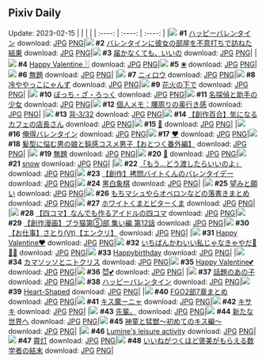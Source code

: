 ## Pixiv Daily
Update: 2023-02-15
|      |      |      |
| :----: | :----: | :----: |
|![](https://pixiv.microyu.workers.dev/c/240x480/img-master/img/2023/02/13/08/18/39/105333365_p0_master1200.jpg) **#1** [ハッピーバレンタイン](https://www.pixiv.net/artworks/105333365) download: [JPG](https://pixiv.microyu.workers.dev/img-original/img/2023/02/13/08/18/39/105333365_p0.jpg) [PNG](https://pixiv.microyu.workers.dev/img-original/img/2023/02/13/08/18/39/105333365_p0.png)|![](https://pixiv.microyu.workers.dev/c/240x480/img-master/img/2023/02/14/19/02/25/105378320_p0_master1200.jpg) **#2** [バレンタインに彼女の部屋を不意打ちで訪ねた結果](https://www.pixiv.net/artworks/105378320) download: [JPG](https://pixiv.microyu.workers.dev/img-original/img/2023/02/14/19/02/25/105378320_p0.jpg) [PNG](https://pixiv.microyu.workers.dev/img-original/img/2023/02/14/19/02/25/105378320_p0.png)|![](https://pixiv.microyu.workers.dev/c/240x480/img-master/img/2023/02/13/00/02/18/105325614_p0_master1200.jpg) **#3** [届かなくても、いいの](https://www.pixiv.net/artworks/105325614) download: [JPG](https://pixiv.microyu.workers.dev/img-original/img/2023/02/13/00/02/18/105325614_p0.jpg) [PNG](https://pixiv.microyu.workers.dev/img-original/img/2023/02/13/00/02/18/105325614_p0.png)|
|![](https://pixiv.microyu.workers.dev/c/240x480/img-master/img/2023/02/14/15/18/56/105354137_p0_master1200.jpg) **#4** [Happy Valentine 𓌉𓇋](https://www.pixiv.net/artworks/105354137) download: [JPG](https://pixiv.microyu.workers.dev/img-original/img/2023/02/14/15/18/56/105354137_p0.jpg) [PNG](https://pixiv.microyu.workers.dev/img-original/img/2023/02/14/15/18/56/105354137_p0.png)|![](https://pixiv.microyu.workers.dev/c/240x480/img-master/img/2023/02/14/12/40/04/105369093_p0_master1200.jpg) **#5** [❀](https://www.pixiv.net/artworks/105369093) download: [JPG](https://pixiv.microyu.workers.dev/img-original/img/2023/02/14/12/40/04/105369093_p0.jpg) [PNG](https://pixiv.microyu.workers.dev/img-original/img/2023/02/14/12/40/04/105369093_p0.png)|![](https://pixiv.microyu.workers.dev/c/240x480/img-master/img/2023/02/14/17/40/57/105375578_p0_master1200.jpg) **#6** [無題](https://www.pixiv.net/artworks/105375578) download: [JPG](https://pixiv.microyu.workers.dev/img-original/img/2023/02/14/17/40/57/105375578_p0.jpg) [PNG](https://pixiv.microyu.workers.dev/img-original/img/2023/02/14/17/40/57/105375578_p0.png)|
|![](https://pixiv.microyu.workers.dev/c/240x480/img-master/img/2023/02/14/00/01/29/105353600_p0_master1200.jpg) **#7** [ニィロウ](https://www.pixiv.net/artworks/105353600) download: [JPG](https://pixiv.microyu.workers.dev/img-original/img/2023/02/14/00/01/29/105353600_p0.jpg) [PNG](https://pixiv.microyu.workers.dev/img-original/img/2023/02/14/00/01/29/105353600_p0.png)|![](https://pixiv.microyu.workers.dev/c/240x480/img-master/img/2023/02/13/20/30/02/105345975_p0_master1200.jpg) **#8** [冷ややっこにゃんず](https://www.pixiv.net/artworks/105345975) download: [JPG](https://pixiv.microyu.workers.dev/img-original/img/2023/02/13/20/30/02/105345975_p0.jpg) [PNG](https://pixiv.microyu.workers.dev/img-original/img/2023/02/13/20/30/02/105345975_p0.png)|![](https://pixiv.microyu.workers.dev/c/240x480/img-master/img/2023/02/14/13/06/54/105369661_p0_master1200.jpg) **#9** [花火の下で](https://www.pixiv.net/artworks/105369661) download: [JPG](https://pixiv.microyu.workers.dev/img-original/img/2023/02/14/13/06/54/105369661_p0.jpg) [PNG](https://pixiv.microyu.workers.dev/img-original/img/2023/02/14/13/06/54/105369661_p0.png)|
|![](https://pixiv.microyu.workers.dev/c/240x480/img-master/img/2023/02/13/00/03/54/105325710_p0_master1200.jpg) **#10** [ぼっち・ざ・ろっく](https://www.pixiv.net/artworks/105325710) download: [JPG](https://pixiv.microyu.workers.dev/img-original/img/2023/02/13/00/03/54/105325710_p0.jpg) [PNG](https://pixiv.microyu.workers.dev/img-original/img/2023/02/13/00/03/54/105325710_p0.png)|![](https://pixiv.microyu.workers.dev/c/240x480/img-master/img/2023/02/13/18/01/07/105332098_p0_master1200.jpg) **#11** [名探偵と助手の少女](https://www.pixiv.net/artworks/105332098) download: [JPG](https://pixiv.microyu.workers.dev/img-original/img/2023/02/13/18/01/07/105332098_p0.jpg) [PNG](https://pixiv.microyu.workers.dev/img-original/img/2023/02/13/18/01/07/105332098_p0.png)|![](https://pixiv.microyu.workers.dev/c/240x480/img-master/img/2023/02/14/07/00/13/105363084_p0_master1200.jpg) **#12** [個人メモ：腰周りの奥行き感](https://www.pixiv.net/artworks/105363084) download: [JPG](https://pixiv.microyu.workers.dev/img-original/img/2023/02/14/07/00/13/105363084_p0.jpg) [PNG](https://pixiv.microyu.workers.dev/img-original/img/2023/02/14/07/00/13/105363084_p0.png)|
|![](https://pixiv.microyu.workers.dev/c/240x480/img-master/img/2023/02/14/00/06/40/105354347_p0_master1200.jpg) **#13** [背‐3/32](https://www.pixiv.net/artworks/105354347) download: [JPG](https://pixiv.microyu.workers.dev/img-original/img/2023/02/14/00/06/40/105354347_p0.jpg) [PNG](https://pixiv.microyu.workers.dev/img-original/img/2023/02/14/00/06/40/105354347_p0.png)|![](https://pixiv.microyu.workers.dev/c/240x480/img-master/img/2023/02/14/19/46/06/105379942_p0_master1200.jpg) **#14** [【創作百合】気になるカフェの店長さん](https://www.pixiv.net/artworks/105379942) download: [JPG](https://pixiv.microyu.workers.dev/img-original/img/2023/02/14/19/46/06/105379942_p0.jpg) [PNG](https://pixiv.microyu.workers.dev/img-original/img/2023/02/14/19/46/06/105379942_p0.png)|![](https://pixiv.microyu.workers.dev/c/240x480/img-master/img/2023/02/14/08/55/32/105346327_p0_master1200.jpg) **#15** [🌈](https://www.pixiv.net/artworks/105346327) download: [JPG](https://pixiv.microyu.workers.dev/img-original/img/2023/02/14/08/55/32/105346327_p0.jpg) [PNG](https://pixiv.microyu.workers.dev/img-original/img/2023/02/14/08/55/32/105346327_p0.png)|
|![](https://pixiv.microyu.workers.dev/c/240x480/img-master/img/2023/02/14/10/12/39/105361517_p0_master1200.jpg) **#16** [俺得バレンタイン](https://www.pixiv.net/artworks/105361517) download: [JPG](https://pixiv.microyu.workers.dev/img-original/img/2023/02/14/10/12/39/105361517_p0.jpg) [PNG](https://pixiv.microyu.workers.dev/img-original/img/2023/02/14/10/12/39/105361517_p0.png)|![](https://pixiv.microyu.workers.dev/c/240x480/img-master/img/2023/02/14/00/00/39/105353432_p0_master1200.jpg) **#17** [❤️](https://www.pixiv.net/artworks/105353432) download: [JPG](https://pixiv.microyu.workers.dev/img-original/img/2023/02/14/00/00/39/105353432_p0.jpg) [PNG](https://pixiv.microyu.workers.dev/img-original/img/2023/02/14/00/00/39/105353432_p0.png)|![](https://pixiv.microyu.workers.dev/c/240x480/img-master/img/2023/02/13/12/00/08/105336116_p0_master1200.jpg) **#18** [髪型に悩む男の娘と鈍感コスメ男子【おとつく番外編】](https://www.pixiv.net/artworks/105336116) download: [JPG](https://pixiv.microyu.workers.dev/img-original/img/2023/02/13/12/00/08/105336116_p0.jpg) [PNG](https://pixiv.microyu.workers.dev/img-original/img/2023/02/13/12/00/08/105336116_p0.png)|
|![](https://pixiv.microyu.workers.dev/c/240x480/img-master/img/2023/02/14/15/01/51/105372005_p0_master1200.jpg) **#19** [無題](https://www.pixiv.net/artworks/105372005) download: [JPG](https://pixiv.microyu.workers.dev/img-original/img/2023/02/14/15/01/51/105372005_p0.jpg) [PNG](https://pixiv.microyu.workers.dev/img-original/img/2023/02/14/15/01/51/105372005_p0.png)|![](https://pixiv.microyu.workers.dev/c/240x480/img-master/img/2023/02/14/00/01/52/105353668_p0_master1200.jpg) **#20** [💝](https://www.pixiv.net/artworks/105353668) download: [JPG](https://pixiv.microyu.workers.dev/img-original/img/2023/02/14/00/01/52/105353668_p0.jpg) [PNG](https://pixiv.microyu.workers.dev/img-original/img/2023/02/14/00/01/52/105353668_p0.png)|![](https://pixiv.microyu.workers.dev/c/240x480/img-master/img/2023/02/13/00/00/11/105325311_p0_master1200.jpg) **#21** [snow](https://www.pixiv.net/artworks/105325311) download: [JPG](https://pixiv.microyu.workers.dev/img-original/img/2023/02/13/00/00/11/105325311_p0.jpg) [PNG](https://pixiv.microyu.workers.dev/img-original/img/2023/02/13/00/00/11/105325311_p0.png)|
|![](https://pixiv.microyu.workers.dev/c/240x480/img-master/img/2023/02/14/00/10/08/105354606_p0_master1200.jpg) **#22** [「もう…どう渡したらいいのよ」](https://www.pixiv.net/artworks/105354606) download: [JPG](https://pixiv.microyu.workers.dev/img-original/img/2023/02/14/00/10/08/105354606_p0.jpg) [PNG](https://pixiv.microyu.workers.dev/img-original/img/2023/02/14/00/10/08/105354606_p0.png)|![](https://pixiv.microyu.workers.dev/c/240x480/img-master/img/2023/02/14/20/00/20/105380592_p0_master1200.jpg) **#23** [【創作】拷問バイトくんのバレンタイデー](https://www.pixiv.net/artworks/105380592) download: [JPG](https://pixiv.microyu.workers.dev/img-original/img/2023/02/14/20/00/20/105380592_p0.jpg) [PNG](https://pixiv.microyu.workers.dev/img-original/img/2023/02/14/20/00/20/105380592_p0.png)|![](https://pixiv.microyu.workers.dev/c/240x480/img-master/img/2023/02/13/01/34/31/105328407_p0_master1200.jpg) **#24** [黑白象棋](https://www.pixiv.net/artworks/105328407) download: [JPG](https://pixiv.microyu.workers.dev/img-original/img/2023/02/13/01/34/31/105328407_p0.jpg) [PNG](https://pixiv.microyu.workers.dev/img-original/img/2023/02/13/01/34/31/105328407_p0.png)|
|![](https://pixiv.microyu.workers.dev/c/240x480/img-master/img/2023/02/13/14/54/20/105338617_p0_master1200.jpg) **#25** [望みと願い](https://www.pixiv.net/artworks/105338617) download: [JPG](https://pixiv.microyu.workers.dev/img-original/img/2023/02/13/14/54/20/105338617_p0.jpg) [PNG](https://pixiv.microyu.workers.dev/img-original/img/2023/02/13/14/54/20/105338617_p0.png)|![](https://pixiv.microyu.workers.dev/c/240x480/img-master/img/2023/02/14/18/48/24/105377779_p0_master1200.jpg) **#26** [もちマシュやらオベロンなどの落書きまとめ](https://www.pixiv.net/artworks/105377779) download: [JPG](https://pixiv.microyu.workers.dev/img-original/img/2023/02/14/18/48/24/105377779_p0.jpg) [PNG](https://pixiv.microyu.workers.dev/img-original/img/2023/02/14/18/48/24/105377779_p0.png)|![](https://pixiv.microyu.workers.dev/c/240x480/img-master/img/2023/02/14/20/30/04/105381801_p0_master1200.jpg) **#27** [ホワイトくまとビターくま](https://www.pixiv.net/artworks/105381801) download: [JPG](https://pixiv.microyu.workers.dev/img-original/img/2023/02/14/20/30/04/105381801_p0.jpg) [PNG](https://pixiv.microyu.workers.dev/img-original/img/2023/02/14/20/30/04/105381801_p0.png)|
|![](https://pixiv.microyu.workers.dev/c/240x480/img-master/img/2023/02/13/18/58/29/105343433_p0_master1200.jpg) **#28** [【四コマ】なんでも作るアイドルの四コマ](https://www.pixiv.net/artworks/105343433) download: [JPG](https://pixiv.microyu.workers.dev/img-original/img/2023/02/13/18/58/29/105343433_p0.jpg) [PNG](https://pixiv.microyu.workers.dev/img-original/img/2023/02/13/18/58/29/105343433_p0.png)|![](https://pixiv.microyu.workers.dev/c/240x480/img-master/img/2023/02/13/19/00/18/105343520_p0_master1200.jpg) **#29** [【創作漫画】ブラ猫第⑤部 集い編 第12話](https://www.pixiv.net/artworks/105343520) download: [JPG](https://pixiv.microyu.workers.dev/img-original/img/2023/02/13/19/00/18/105343520_p0.jpg) [PNG](https://pixiv.microyu.workers.dev/img-original/img/2023/02/13/19/00/18/105343520_p0.png)|![](https://pixiv.microyu.workers.dev/c/240x480/img-master/img/2023/02/13/00/01/12/105325495_p0_master1200.jpg) **#30** [【お仕事】さとり(Vt)【エンクリ】](https://www.pixiv.net/artworks/105325495) download: [JPG](https://pixiv.microyu.workers.dev/img-original/img/2023/02/13/00/01/12/105325495_p0.jpg) [PNG](https://pixiv.microyu.workers.dev/img-original/img/2023/02/13/00/01/12/105325495_p0.png)|
|![](https://pixiv.microyu.workers.dev/c/240x480/img-master/img/2023/02/14/00/01/48/105353652_p0_master1200.jpg) **#31** [Happy Valentine❤](https://www.pixiv.net/artworks/105353652) download: [JPG](https://pixiv.microyu.workers.dev/img-original/img/2023/02/14/00/01/48/105353652_p0.jpg) [PNG](https://pixiv.microyu.workers.dev/img-original/img/2023/02/14/00/01/48/105353652_p0.png)|![](https://pixiv.microyu.workers.dev/c/240x480/img-master/img/2023/02/14/15/25/11/105372470_p0_master1200.jpg) **#32** [いちばんかわいい私じゃなきゃやだ🥺💝💦](https://www.pixiv.net/artworks/105372470) download: [JPG](https://pixiv.microyu.workers.dev/img-original/img/2023/02/14/15/25/11/105372470_p0.jpg) [PNG](https://pixiv.microyu.workers.dev/img-original/img/2023/02/14/15/25/11/105372470_p0.png)|![](https://pixiv.microyu.workers.dev/c/240x480/img-master/img/2023/02/14/16/51/49/105374211_p0_master1200.jpg) **#33** [Happybirthday](https://www.pixiv.net/artworks/105374211) download: [JPG](https://pixiv.microyu.workers.dev/img-original/img/2023/02/14/16/51/49/105374211_p0.jpg) [PNG](https://pixiv.microyu.workers.dev/img-original/img/2023/02/14/16/51/49/105374211_p0.png)|
|![](https://pixiv.microyu.workers.dev/c/240x480/img-master/img/2023/02/13/15/31/33/105339209_p0_master1200.jpg) **#34** [カマソッソとニトクリス](https://www.pixiv.net/artworks/105339209) download: [JPG](https://pixiv.microyu.workers.dev/img-original/img/2023/02/13/15/31/33/105339209_p0.jpg) [PNG](https://pixiv.microyu.workers.dev/img-original/img/2023/02/13/15/31/33/105339209_p0.png)|![](https://pixiv.microyu.workers.dev/c/240x480/img-master/img/2023/02/13/00/03/51/105325706_p0_master1200.jpg) **#35** [Happy Valentine💕](https://www.pixiv.net/artworks/105325706) download: [JPG](https://pixiv.microyu.workers.dev/img-original/img/2023/02/13/00/03/51/105325706_p0.jpg) [PNG](https://pixiv.microyu.workers.dev/img-original/img/2023/02/13/00/03/51/105325706_p0.png)|![](https://pixiv.microyu.workers.dev/c/240x480/img-master/img/2023/02/13/00/30/01/105326726_p0_master1200.jpg) **#36** [😈💕](https://www.pixiv.net/artworks/105326726) download: [JPG](https://pixiv.microyu.workers.dev/img-original/img/2023/02/13/00/30/01/105326726_p0.jpg) [PNG](https://pixiv.microyu.workers.dev/img-original/img/2023/02/13/00/30/01/105326726_p0.png)|
|![](https://pixiv.microyu.workers.dev/c/240x480/img-master/img/2023/02/14/00/03/52/105354027_p0_master1200.jpg) **#37** [話題のあの子](https://www.pixiv.net/artworks/105354027) download: [JPG](https://pixiv.microyu.workers.dev/img-original/img/2023/02/14/00/03/52/105354027_p0.jpg) [PNG](https://pixiv.microyu.workers.dev/img-original/img/2023/02/14/00/03/52/105354027_p0.png)|![](https://pixiv.microyu.workers.dev/c/240x480/img-master/img/2023/02/14/12/00/20/105368169_p0_master1200.jpg) **#38** [ハッピーバレンタイン](https://www.pixiv.net/artworks/105368169) download: [JPG](https://pixiv.microyu.workers.dev/img-original/img/2023/02/14/12/00/20/105368169_p0.jpg) [PNG](https://pixiv.microyu.workers.dev/img-original/img/2023/02/14/12/00/20/105368169_p0.png)|![](https://pixiv.microyu.workers.dev/c/240x480/img-master/img/2023/02/14/14/01/18/105370736_p0_master1200.jpg) **#39** [Heart-Shaped](https://www.pixiv.net/artworks/105370736) download: [JPG](https://pixiv.microyu.workers.dev/img-original/img/2023/02/14/14/01/18/105370736_p0.jpg) [PNG](https://pixiv.microyu.workers.dev/img-original/img/2023/02/14/14/01/18/105370736_p0.png)|
|![](https://pixiv.microyu.workers.dev/c/240x480/img-master/img/2023/02/13/00/48/43/105327282_p0_master1200.jpg) **#40** [FGO2部7章まとめ](https://www.pixiv.net/artworks/105327282) download: [JPG](https://pixiv.microyu.workers.dev/img-original/img/2023/02/13/00/48/43/105327282_p0.jpg) [PNG](https://pixiv.microyu.workers.dev/img-original/img/2023/02/13/00/48/43/105327282_p0.png)|![](https://pixiv.microyu.workers.dev/c/240x480/img-master/img/2023/02/14/15/35/18/105372669_p0_master1200.jpg) **#41** [キス魔ーニャ](https://www.pixiv.net/artworks/105372669) download: [JPG](https://pixiv.microyu.workers.dev/img-original/img/2023/02/14/15/35/18/105372669_p0.jpg) [PNG](https://pixiv.microyu.workers.dev/img-original/img/2023/02/14/15/35/18/105372669_p0.png)|![](https://pixiv.microyu.workers.dev/c/240x480/img-master/img/2023/02/13/00/00/35/105325390_p0_master1200.jpg) **#42** [キサキ](https://www.pixiv.net/artworks/105325390) download: [JPG](https://pixiv.microyu.workers.dev/img-original/img/2023/02/13/00/00/35/105325390_p0.jpg) [PNG](https://pixiv.microyu.workers.dev/img-original/img/2023/02/13/00/00/35/105325390_p0.png)|
|![](https://pixiv.microyu.workers.dev/c/240x480/img-master/img/2023/02/13/17/36/33/105341437_p0_master1200.jpg) **#43** [先輩。](https://www.pixiv.net/artworks/105341437) download: [JPG](https://pixiv.microyu.workers.dev/img-original/img/2023/02/13/17/36/33/105341437_p0.jpg) [PNG](https://pixiv.microyu.workers.dev/img-original/img/2023/02/13/17/36/33/105341437_p0.png)|![](https://pixiv.microyu.workers.dev/c/240x480/img-master/img/2023/02/14/00/02/00/105353694_p0_master1200.jpg) **#44** [新たな世界へ](https://www.pixiv.net/artworks/105353694) download: [JPG](https://pixiv.microyu.workers.dev/img-original/img/2023/02/14/00/02/00/105353694_p0.jpg) [PNG](https://pixiv.microyu.workers.dev/img-original/img/2023/02/14/00/02/00/105353694_p0.png)|![](https://pixiv.microyu.workers.dev/c/240x480/img-master/img/2023/02/13/00/02/22/105325620_p0_master1200.jpg) **#45** [神童と猛獣～初めてのキス編～](https://www.pixiv.net/artworks/105325620) download: [JPG](https://pixiv.microyu.workers.dev/img-original/img/2023/02/13/00/02/22/105325620_p0.jpg) [PNG](https://pixiv.microyu.workers.dev/img-original/img/2023/02/13/00/02/22/105325620_p0.png)|
|![](https://pixiv.microyu.workers.dev/c/240x480/img-master/img/2023/02/13/14/44/43/105338471_p0_master1200.jpg) **#46** [Lumine's leisure activity](https://www.pixiv.net/artworks/105338471) download: [JPG](https://pixiv.microyu.workers.dev/img-original/img/2023/02/13/14/44/43/105338471_p0.jpg) [PNG](https://pixiv.microyu.workers.dev/img-original/img/2023/02/13/14/44/43/105338471_p0.png)|![](https://pixiv.microyu.workers.dev/c/240x480/img-master/img/2023/02/13/20/23/54/105345799_p0_master1200.jpg) **#47** [霄灯](https://www.pixiv.net/artworks/105345799) download: [JPG](https://pixiv.microyu.workers.dev/img-original/img/2023/02/13/20/23/54/105345799_p0.jpg) [PNG](https://pixiv.microyu.workers.dev/img-original/img/2023/02/13/20/23/54/105345799_p0.png)|![](https://pixiv.microyu.workers.dev/c/240x480/img-master/img/2023/02/13/19/03/33/105343622_p0_master1200.jpg) **#48** [いいねがつくほど褒美がもらえる数学者の結末](https://www.pixiv.net/artworks/105343622) download: [JPG](https://pixiv.microyu.workers.dev/img-original/img/2023/02/13/19/03/33/105343622_p0.jpg) [PNG](https://pixiv.microyu.workers.dev/img-original/img/2023/02/13/19/03/33/105343622_p0.png)|

